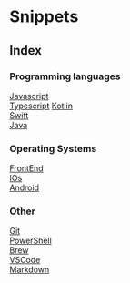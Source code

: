 # Snippets

## Index

### Programming languages

[Javascript](FrontEnd/Javascript)<br>
[Typescript](FrontEnd/Typescript)
[Kotlin](Android/kotlin)<br>
[Swift](iOS/Swift)<br>
[Java](Android/Java)<br>

### Operating Systems

[FrontEnd](FrontEnd)<br>
[IOs](iOS/iOS)<br>
[Android](Android)<br>

### Other

[Git](git)<br>
[PowerShell](PowerShell)<br>
[Brew](Brew)<br>
[VSCode](VSCode)<br>
[Markdown](Markdown)
